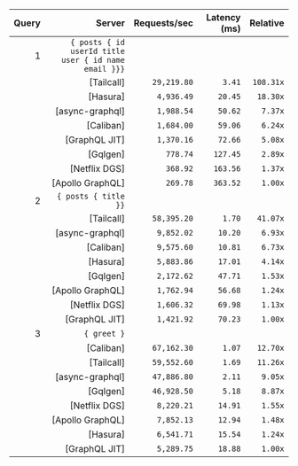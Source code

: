 <!-- PERFORMANCE_RESULTS_START -->

| Query | Server | Requests/sec | Latency (ms) | Relative |
|-------:|--------:|--------------:|--------------:|---------:|
| 1 | `{ posts { id userId title user { id name email }}}` |
|| [Tailcall] | `29,219.80` | `3.41` | `108.31x` |
|| [Hasura] | `4,936.49` | `20.45` | `18.30x` |
|| [async-graphql] | `1,988.54` | `50.62` | `7.37x` |
|| [Caliban] | `1,684.00` | `59.06` | `6.24x` |
|| [GraphQL JIT] | `1,370.16` | `72.66` | `5.08x` |
|| [Gqlgen] | `778.74` | `127.45` | `2.89x` |
|| [Netflix DGS] | `368.92` | `163.56` | `1.37x` |
|| [Apollo GraphQL] | `269.78` | `363.52` | `1.00x` |
| 2 | `{ posts { title }}` |
|| [Tailcall] | `58,395.20` | `1.70` | `41.07x` |
|| [async-graphql] | `9,852.02` | `10.20` | `6.93x` |
|| [Caliban] | `9,575.60` | `10.81` | `6.73x` |
|| [Hasura] | `5,883.86` | `17.01` | `4.14x` |
|| [Gqlgen] | `2,172.62` | `47.71` | `1.53x` |
|| [Apollo GraphQL] | `1,762.94` | `56.68` | `1.24x` |
|| [Netflix DGS] | `1,606.32` | `69.98` | `1.13x` |
|| [GraphQL JIT] | `1,421.92` | `70.23` | `1.00x` |
| 3 | `{ greet }` |
|| [Caliban] | `67,162.30` | `1.07` | `12.70x` |
|| [Tailcall] | `59,552.60` | `1.69` | `11.26x` |
|| [async-graphql] | `47,886.80` | `2.11` | `9.05x` |
|| [Gqlgen] | `46,928.50` | `5.18` | `8.87x` |
|| [Netflix DGS] | `8,220.21` | `14.91` | `1.55x` |
|| [Apollo GraphQL] | `7,852.13` | `12.94` | `1.48x` |
|| [Hasura] | `6,541.71` | `15.54` | `1.24x` |
|| [GraphQL JIT] | `5,289.75` | `18.88` | `1.00x` |

<!-- PERFORMANCE_RESULTS_END -->

